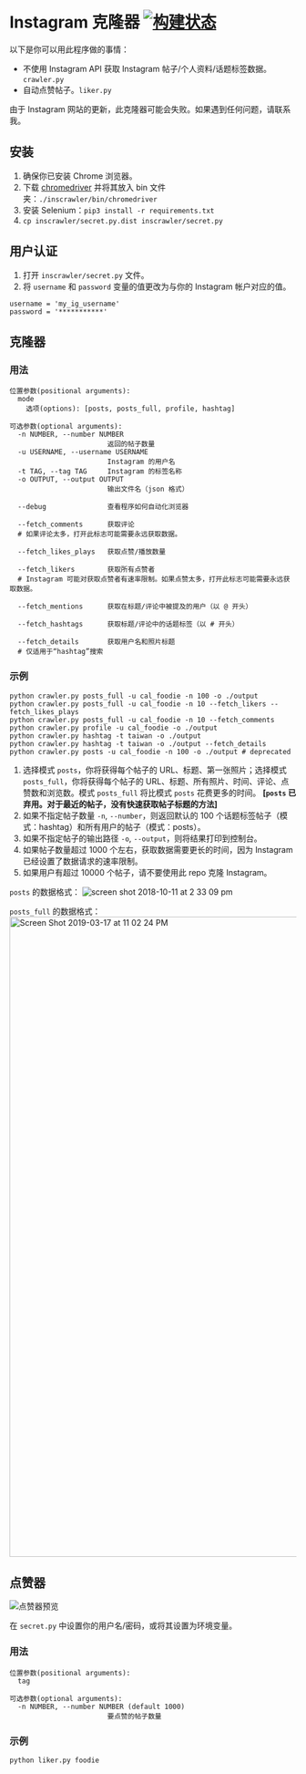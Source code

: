 # Instagram 克隆器 [![构建状态](https://travis-ci.org/huaying/instagram-crawler.svg?branch=master)](https://travis-ci.org/huaying/instagram-crawler)

以下是你可以用此程序做的事情：
- 不使用 Instagram API 获取 Instagram 帖子/个人资料/话题标签数据。`crawler.py`
- 自动点赞帖子。`liker.py`

由于 Instagram 网站的更新，此克隆器可能会失败。如果遇到任何问题，请联系我。

## 安装
1. 确保你已安装 Chrome 浏览器。
2. 下载 [chromedriver](https://sites.google.com/a/chromium.org/chromedriver/) 并将其放入 bin 文件夹：`./inscrawler/bin/chromedriver`
3. 安装 Selenium：`pip3 install -r requirements.txt`
4. `cp inscrawler/secret.py.dist inscrawler/secret.py`

## 用户认证
1. 打开 `inscrawler/secret.py` 文件。
2. 将 `username` 和 `password` 变量的值更改为与你的 Instagram 帐户对应的值。
````
username = 'my_ig_username'
password = '***********'
````

## 克隆器
### 用法
```
位置参数(positional arguments):
  mode
    选项(options): [posts, posts_full, profile, hashtag]

可选参数(optional arguments):
  -n NUMBER, --number NUMBER
                        返回的帖子数量
  -u USERNAME, --username USERNAME
                        Instagram 的用户名
  -t TAG, --tag TAG     Instagram 的标签名称
  -o OUTPUT, --output OUTPUT
                        输出文件名（json 格式）

  --debug               查看程序如何自动化浏览器

  --fetch_comments      获取评论
  # 如果评论太多，打开此标志可能需要永远获取数据。

  --fetch_likes_plays   获取点赞/播放数量

  --fetch_likers        获取所有点赞者
  # Instagram 可能对获取点赞者有速率限制。如果点赞太多，打开此标志可能需要永远获取数据。

  --fetch_mentions      获取在标题/评论中被提及的用户（以 @ 开头）

  --fetch_hashtags      获取标题/评论中的话题标签（以 # 开头）

  --fetch_details       获取用户名和照片标题
  # 仅适用于“hashtag”搜索

```


### 示例
```
python crawler.py posts_full -u cal_foodie -n 100 -o ./output
python crawler.py posts_full -u cal_foodie -n 10 --fetch_likers --fetch_likes_plays
python crawler.py posts_full -u cal_foodie -n 10 --fetch_comments
python crawler.py profile -u cal_foodie -o ./output
python crawler.py hashtag -t taiwan -o ./output
python crawler.py hashtag -t taiwan -o ./output --fetch_details
python crawler.py posts -u cal_foodie -n 100 -o ./output # deprecated
```
1. 选择模式 `posts`，你将获得每个帖子的 URL、标题、第一张照片；选择模式 `posts_full`，你将获得每个帖子的 URL、标题、所有照片、时间、评论、点赞数和浏览数。模式 `posts_full` 将比模式 `posts` 花费更多的时间。 **[`posts` 已弃用。对于最近的帖子，没有快速获取帖子标题的方法]**
2. 如果不指定帖子数量 `-n`, `--number`，则返回默认的 100 个话题标签帖子（模式：hashtag）和所有用户的帖子（模式：posts）。
3. 如果不指定帖子的输出路径 `-o`, `--output`，则将结果打印到控制台。
4. 如果帖子数量超过 1000 个左右，获取数据需要更长的时间，因为 Instagram 已经设置了数据请求的速率限制。
5. 如果用户有超过 10000 个帖子，请不要使用此 repo 克隆 Instagram。

`posts` 的数据格式：
![screen shot 2018-10-11 at 2 33 09 pm](https://user-images.githubusercontent.com/3991678/46835356-cd521d80-cd62-11e8-9bb1-888bc32af484.png)

`posts_full` 的数据格式：
<img width="1123" alt="Screen Shot 2019-03-17 at 11 02 24 PM" src="https://user-images.githubusercontent.com/3991678/54510055-1c4f4080-4909-11e9-8d06-8c35a08fb74e.png">

## 点赞器
![点赞器预览](https://user-images.githubusercontent.com/3991678/41560884-4bbd42d2-72fd-11e8-8d56-84e7cf7187cd.gif)


在 `secret.py` 中设置你的用户名/密码，或将其设置为环境变量。

### 用法
```
位置参数(positional arguments):
  tag

可选参数(optional arguments):
  -n NUMBER, --number NUMBER (default 1000)
                        要点赞的帖子数量
```

### 示例
```
python liker.py foodie
```
